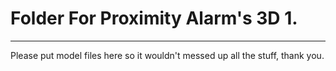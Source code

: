 # Folder For Proximity Alarm's 3D 1.

---

Please put model files here so it wouldn't messed up all the stuff, thank you.
